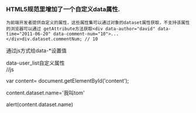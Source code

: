 ### HTML5规范里增加了一个自定义data属性.

```
为前端开发者提供自定义的属性，这些属性集可以通过对象的dataset属性获取，不支持该属性的浏览器可以通过 getAttribute方法获取<div data-author="david" data-time="2011-06-20" data-comment-num="10">...</div>div.dataset.commentNum; // 10
```



通过js方式给data-*设置值

<div id="content" data-user-list="user_list">data-user_list自定义属性 </div>
//js

var content= document.getElementById('content');

content.dataset.name='我叫tom'

alert(content.dataset.name)